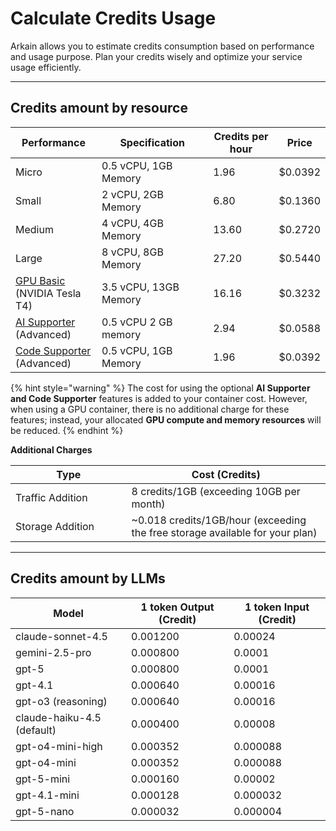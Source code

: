 # Calculate Credits Usage

Arkain allows you to estimate credits consumption based on performance and usage purpose. Plan your credits wisely and optimize your service usage efficiently.&#x20;

***

## Credits amount by resource <a href="#credit-amount-by-resource" id="credit-amount-by-resource"></a>

<table><thead><tr><th width="162">Performance</th><th width="279">Specification</th><th width="154">Credits per hour</th><th>Price</th></tr></thead><tbody><tr><td>Micro</td><td>0.5 vCPU, 1GB Memory</td><td>1.96</td><td>$0.0392</td></tr><tr><td>Small</td><td>2 vCPU, 2GB Memory</td><td>6.80</td><td>$0.1360</td></tr><tr><td>Medium</td><td>4 vCPU, 4GB Memory</td><td>13.60</td><td>$0.2720</td></tr><tr><td>Large</td><td>8 vCPU, 8GB Memory</td><td>27.20</td><td>$0.5440</td></tr><tr><td><a href="../../user-guide/dashboard/container/nvidia-tesla-t4-gpu-container.md">GPU Basic </a>(NVIDIA Tesla T4)</td><td>3.5 vCPU, 13GB Memory</td><td>16.16</td><td>$0.3232</td></tr><tr><td><a href="../../user-guide/arkain-ai/ai-supporter.md">AI Supporter </a>(Advanced)</td><td>0.5 vCPU 2 GB memory</td><td>2.94</td><td>$0.0588</td></tr><tr><td><a href="../../user-guide/workspace/editor/code-supporter.md">Code Supporter</a> (Advanced)</td><td>0.5 vCPU, 1GB Memory</td><td>1.96</td><td>$0.0392</td></tr></tbody></table>

{% hint style="warning" %}
The cost for using the optional **AI Supporter and Code Supporter** features is added to your container cost. However, when using a GPU container, there is no additional charge for these features; instead, your allocated **GPU compute and memory resources** will be reduced.
{% endhint %}

**Additional Charges**

<table><thead><tr><th width="169.59375">Type</th><th>Cost (Credits)</th></tr></thead><tbody><tr><td>Traffic Addition</td><td>8 credits/1GB (exceeding 10GB per month)</td></tr><tr><td>Storage Addition</td><td>~0.018 credits/1GB/hour (exceeding the free storage available for your plan)</td></tr></tbody></table>

***

## Credits amount by LLMs <a href="#credit-amount-by-resource" id="credit-amount-by-resource"></a>

<table><thead><tr><th width="169">Model</th><th>1 token Output (Credit)</th><th>1 token Input (Credit)</th></tr></thead><tbody><tr><td>claude-sonnet-4.5</td><td>0.001200</td><td>0.00024</td></tr><tr><td>gemini-2.5-pro</td><td>0.000800</td><td>0.0001</td></tr><tr><td>gpt-5</td><td>0.000800</td><td>0.0001</td></tr><tr><td>gpt-4.1</td><td>0.000640</td><td>0.00016</td></tr><tr><td>gpt-o3 (reasoning)</td><td>0.000640</td><td>0.00016</td></tr><tr><td>claude-haiku-4.5<br>(default)</td><td>0.000400</td><td>0.00008</td></tr><tr><td>gpt-o4-mini-high</td><td>0.000352</td><td>0.000088</td></tr><tr><td>gpt-o4-mini</td><td>0.000352</td><td>0.000088</td></tr><tr><td>gpt-5-mini</td><td>0.000160</td><td>0.00002</td></tr><tr><td>gpt-4.1-mini</td><td>0.000128</td><td>0.000032</td></tr><tr><td>gpt-5-nano</td><td>0.000032</td><td>0.000004</td></tr></tbody></table>
